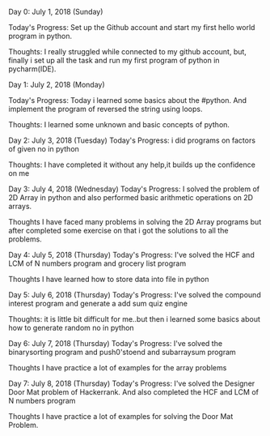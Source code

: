 Day 0: July 1, 2018 (Sunday)

Today's Progress: Set up the Github account and start my first hello world program in python.

Thoughts: I really struggled while connected to my github account, but, finally i set up all the task and run my first program of python in pycharm(IDE).


Day 1: July 2, 2018 (Monday)

Today's Progress: Today i learned some basics about the #python. And implement the program of reversed the string using loops.

Thoughts: I learned some unknown and basic concepts of python.


Day 2: July 3, 2018 (Tuesday)
Today's Progress: i did programs on factors of given no in python

Thoughts: I have completed it without any help,it builds up the confidence on me

Day 3: July 4, 2018 (Wednesday)
Today's Progress: I solved the problem of 2D Array in python and also performed basic arithmetic operations on 2D arrays.

Thoughts I have faced many problems in solving the 2D Array programs but after completed some exercise on that i got the solutions to all the problems.

Day 4: July 5, 2018 (Thursday)
Today's Progress: I've solved  the HCF and LCM of N numbers program and grocery list program

Thoughts I have learned how to store data into file in python

Day 5: July 6, 2018 (Thursday)
Today's Progress: I've solved the compound interest program and generate a add sum quiz engine

Thoughts: it is little bit difficult for me..but then i learned some basics about how to generate random no in python

Day 6: July 7, 2018 (Thursday)
Today's Progress: I've solved the binarysorting program and push0'stoend and subarraysum program

Thoughts I have practice a lot of examples for the array problems


Day 7: July 8, 2018 (Thursday)
Today's Progress: I've solved the Designer Door Mat problem of Hackerrank. And also completed the HCF and LCM of N numbers program

Thoughts I have practice a lot of examples for solving the Door Mat Problem.


